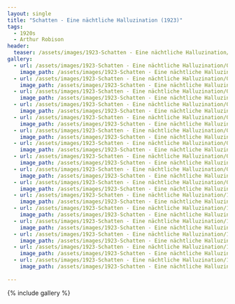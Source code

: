 ```yaml
---
layout: single
title: "Schatten - Eine nächtliche Halluzination (1923)"
tags:
  - 1920s 
  - Arthur Robison
header:
  teaser: /assets/images/1923-Schatten - Eine nächtliche Halluzination/08.jpg
gallery:
  - url: /assets/images/1923-Schatten - Eine nächtliche Halluzination/00.jpg
    image_path: /assets/images/1923-Schatten - Eine nächtliche Halluzination/00.jpg  
  - url: /assets/images/1923-Schatten - Eine nächtliche Halluzination/01.jpg
    image_path: /assets/images/1923-Schatten - Eine nächtliche Halluzination/01.jpg
  - url: /assets/images/1923-Schatten - Eine nächtliche Halluzination/02.jpg
    image_path: /assets/images/1923-Schatten - Eine nächtliche Halluzination/02.jpg
  - url: /assets/images/1923-Schatten - Eine nächtliche Halluzination/03.jpg
    image_path: /assets/images/1923-Schatten - Eine nächtliche Halluzination/03.jpg
  - url: /assets/images/1923-Schatten - Eine nächtliche Halluzination/04.jpg
    image_path: /assets/images/1923-Schatten - Eine nächtliche Halluzination/04.jpg
  - url: /assets/images/1923-Schatten - Eine nächtliche Halluzination/05.jpg
    image_path: /assets/images/1923-Schatten - Eine nächtliche Halluzination/05.jpg
  - url: /assets/images/1923-Schatten - Eine nächtliche Halluzination/06.jpg
    image_path: /assets/images/1923-Schatten - Eine nächtliche Halluzination/06.jpg
  - url: /assets/images/1923-Schatten - Eine nächtliche Halluzination/07.jpg
    image_path: /assets/images/1923-Schatten - Eine nächtliche Halluzination/07.jpg
  - url: /assets/images/1923-Schatten - Eine nächtliche Halluzination/08.jpg
    image_path: /assets/images/1923-Schatten - Eine nächtliche Halluzination/08.jpg
  - url: /assets/images/1923-Schatten - Eine nächtliche Halluzination/09.jpg
    image_path: /assets/images/1923-Schatten - Eine nächtliche Halluzination/09.jpg
  - url: /assets/images/1923-Schatten - Eine nächtliche Halluzination/10.jpg
    image_path: /assets/images/1923-Schatten - Eine nächtliche Halluzination/10.jpg
  - url: /assets/images/1923-Schatten - Eine nächtliche Halluzination/11.jpg
    image_path: /assets/images/1923-Schatten - Eine nächtliche Halluzination/11.jpg
  - url: /assets/images/1923-Schatten - Eine nächtliche Halluzination/12.jpg
    image_path: /assets/images/1923-Schatten - Eine nächtliche Halluzination/12.jpg
  - url: /assets/images/1923-Schatten - Eine nächtliche Halluzination/13.jpg
    image_path: /assets/images/1923-Schatten - Eine nächtliche Halluzination/13.jpg
  - url: /assets/images/1923-Schatten - Eine nächtliche Halluzination/14.jpg
    image_path: /assets/images/1923-Schatten - Eine nächtliche Halluzination/14.jpg
  - url: /assets/images/1923-Schatten - Eine nächtliche Halluzination/15.jpg
    image_path: /assets/images/1923-Schatten - Eine nächtliche Halluzination/15.jpg
 
---
```

{% include gallery %}
